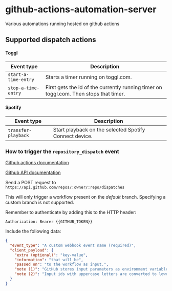 # github-actions-automation-server
Various automations running hosted on github actions

## Supported dispatch actions

#### Toggl

| Event type                | Description                                                                            |
| ------------------------- | -------------------------------------------------------------------------------------- |
| `start-a-time-entry`      | Starts a timer running on toggl.com.                                                   |
| `stop-a-time-entry`       | First gets the id of the currently running timer on toggl.com. Then stops that timer.  |

#### Spotify

| Event type                | Description                                                                            |
| ------------------------- | -------------------------------------------------------------------------------------- |
| `transfer-playback`       | Start playback on the selected Spotify Connect device.                                 |

### How to trigger the `repository_dispatch` event

[Github actions documentation](https://help.github.com/en/actions/reference/events-that-trigger-workflows#external-events-repository_dispatch)

[Github API documentation](https://developer.github.com/v3/repos/#create-a-repository-dispatch-event)

Send a POST request to `https://api.github.com/repos/:owner/:repo/dispatches`

This will only trigger a workflow present on the *default* branch. Specifying a custom branch is not supported.

Remember to authenticate by adding this to the HTTP header:
```
Authorization: Bearer {{GITHUB_TOKEN}}
```

Include the following data:

```json
{
  "event_type": "A custom webhook event name (required)",
  "client_payload": {
    "extra (optional)": "key-value",
    "information": "that will be",
    "passed on": "to the workflow as input.",
    "note (1)": "GitHub stores input parameters as environment variables.",
    "note (2)": "Input ids with uppercase letters are converted to lowercase during runtime."
  }
}
```
